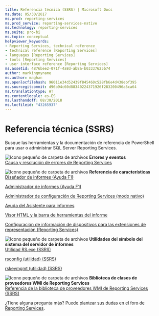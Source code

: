 ```yaml
---
title: Referencia técnica (SSRS) | Microsoft Docs
ms.date: 05/30/2017
ms.prod: reporting-services
ms.prod_service: reporting-services-native
ms.technology: reporting-services
ms.suite: pro-bi
ms.topic: conceptual
helpviewer_keywords:
- Reporting Services, technical reference
- technical reference [Reporting Services]
- languages [Reporting Services]
- tools [Reporting Services]
- user interface reference [Reporting Services]
ms.assetid: 4876bee2-071f-4a8d-ab8a-b03337625b74
author: markingmyname
ms.author: maghan
ms.openlocfilehash: 96011e34d52439f845460c528fb6e4d438ebf395
ms.sourcegitcommit: d96b94c60d88340224371926f283200496a5ca64
ms.translationtype: HT
ms.contentlocale: es-ES
ms.lasthandoff: 08/30/2018
ms.locfileid: "43265937"
---
```

# <a name="technical-reference-ssrs"></a>Referencia técnica (SSRS)

  Busque las herramientas y la documentación de referencia de PowerShell para usar o administrar SQL Server Reporting Services.  
  
 ![Icono pequeño de carpeta de archivos](../analysis-services/media/filefolder-small.png "Icono pequeño de carpeta de archivos") **Errores y eventos**  
 [Causa y resolución de errores de Reporting Services](../reporting-services/troubleshooting/cause-and-resolution-of-reporting-services-errors.md)  
  
 ![Icono pequeño de carpeta de archivos](../analysis-services/media/filefolder-small.png "Icono pequeño de carpeta de archivos") **Referencia de características**  
 [Diseñador de informes (Ayuda F1)](../reporting-services/tools/report-designer-f1-help.md)  
  
 [Administrador de informes (Ayuda F1)](http://msdn.microsoft.com/library/e0137273-85b8-45f0-83e5-38a50481768f)  
  
 [Administrador de configuración de Reporting Services &#40;modo nativo&#41;](../reporting-services/install-windows/reporting-services-configuration-manager-native-mode.md)  
  
 [Ayuda del Asistente para informes](http://msdn.microsoft.com/library/68287bcf-f91a-429f-bb7c-48c029b041fa)  
  
 [Visor HTML y la barra de herramientas del informe](../reporting-services/html-viewer-and-the-report-toolbar.md)  
  
 [Configuración de información de dispositivos para las extensiones de representación &#40;Reporting Services&#41;](../reporting-services/device-information-settings-for-rendering-extensions-reporting-services.md)  
  
 ![Icono pequeño de carpeta de archivos](../analysis-services/media/filefolder-small.png "Icono pequeño de carpeta de archivos") **Utilidades del símbolo del sistema del servidor de informes**  
 [Utilidad RS.exe &#40;SSRS&#41;](../reporting-services/tools/rs-exe-utility-ssrs.md)  
  
 [rsconfig (utilidad) &#40;SSRS&#41;](../reporting-services/tools/rsconfig-utility-ssrs.md)  
  
 [rskeymgmt (utilidad) &#40;SSRS&#41;](../reporting-services/tools/rskeymgmt-utility-ssrs.md)  
  
 ![Icono pequeño de carpeta de archivos](../analysis-services/media/filefolder-small.png "Icono pequeño de carpeta de archivos") **Biblioteca de clases de proveedores WMI de Reporting Services**  
 [Referencia de la biblioteca de proveedores WMI de Reporting Services &#40;SSRS&#41;](../reporting-services/wmi-provider-library-reference/reporting-services-wmi-provider-library-reference-ssrs.md)  

¿Tiene alguna pregunta más? [Puede plantear sus dudas en el foro de Reporting Services](http://go.microsoft.com/fwlink/?LinkId=620231).
